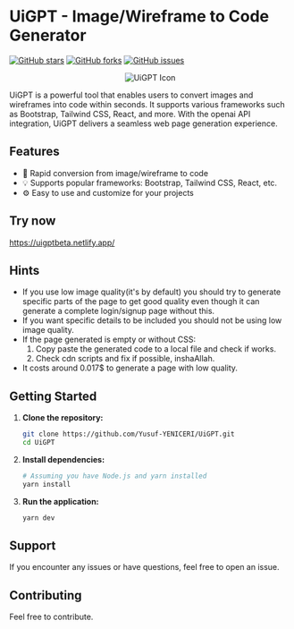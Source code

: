 # UiGPT - Image/Wireframe to Code Generator
[![GitHub stars](https://img.shields.io/github/stars/Yusuf-YENICERI/UiGPT.svg)](https://github.com/Yusuf-YENICERI/UiGPT/stargazers)
[![GitHub forks](https://img.shields.io/github/forks/Yusuf-YENICERI/UiGPT.svg)](https://github.com/Yusuf-YENICERI/UiGPT/network)
[![GitHub issues](https://img.shields.io/github/issues/Yusuf-YENICERI/UiGPT.svg)](https://github.com/Yusuf-YENICERI/UiGPT/issues)

<div align="center">
  <img src="https://github.com/Yusuf-YENICERI/UiGPT/assets/38917909/c3cd335a-e578-4fc4-90d9-d2e5c9914f87" alt="UiGPT Icon">
</div>





UiGPT is a powerful tool that enables users to convert images and wireframes into code within seconds. It supports various frameworks such as Bootstrap, Tailwind CSS, React, and more. With the openai API integration, UiGPT delivers a seamless web page generation experience.

## Features

- 🚀 Rapid conversion from image/wireframe to code
- 💡 Supports popular frameworks: Bootstrap, Tailwind CSS, React, etc.
- ⚙️ Easy to use and customize for your projects

## Try now

https://uigptbeta.netlify.app/

## Hints

- If you use low image quality(it's by default) you should try to generate specific parts of the page to get good quality even though it can generate a complete login/signup page without this.
- If you want specific details to be included you should not be using low image quality.
- If the page generated is empty or without CSS:
  1. Copy paste the generated code to a local file and check if works.
  2. Check cdn scripts and fix if possible, inshaAllah.
- It costs around 0.017$ to generate a page with low quality.

## Getting Started

1. **Clone the repository:**

   ```bash
   git clone https://github.com/Yusuf-YENICERI/UiGPT.git
   cd UiGPT
   ```
   
2. **Install dependencies:**

    ```bash
    # Assuming you have Node.js and yarn installed
    yarn install
    ```
    
 3. **Run the application:**
    
    ```bash
    yarn dev
    ```


## Support
If you encounter any issues or have questions, feel free to open an issue.

## Contributing
Feel free to contribute.
